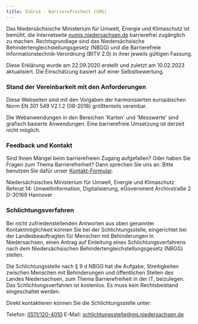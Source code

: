 ```yaml
---
title: InGrid - Barrierefreiheit (CMS)
---
```


Das Niedersächsische Ministerium für Umwelt, Energie und Klimaschutz ist bemüht, die Internetseite [numis.niedersachsen.de](https://numis.niedersachsen.de/) barrierefrei zugänglich zu machen. Rechtsgrundlage sind das Niedersächsische Behindertengleichstellungsgesetz (NBGG) und die Barrierefreie Informationstechnik-Verordnung (BITV 2.0) in ihrer jeweils gültigen Fassung.

Diese Erklärung wurde am 22.09.2020 erstellt und zuletzt am 10.02.2023 aktualisiert. Die Einschätzung basiert auf einer Selbstbewertung.

### Stand der Vereinbarkeit mit den Anforderungen

Diese Webseiten sind mit den Vorgaben der harmonisierten europäischen Norm EN 301 549 V2.1.2 (08-2018) größtenteils vereinbar.

Die Webanwendungen in den Bereichen 'Karten' und 'Messwerte' sind grafisch basierte Anwendungen. Eine barrierefreie Umsetzung ist derzeit nicht möglich.

### Feedback und Kontakt

Sind Ihnen Mängel beim barrierefreien Zugang aufgefallen? Oder haben Sie Fragen zum Thema Barrierefreiheit? Dann sprechen Sie uns an. Bitte benutzen Sie dafür unser [Kontakt-Formular](/kontakt).

Niedersächsisches Ministerium für Umwelt, Energie und Klimaschutz
Referat 14: Umweltinformation, Digitalisierung, eGovernment
Archivstraße 2
D-30169 Hannover

### Schlichtungsverfahren

Bei nicht zufriedenstellenden Antworten aus oben genannter Kontaktmöglichkeit können Sie bei der Schlichtungsstelle, eingerichtet bei der Landesbeauftragten für Menschen mit Behinderungen in Niedersachsen, einen Antrag auf Einleitung eines Schlichtungsverfahrens nach dem Niedersächsischen Behindertengleichstellungsgesetz (NBGG) stellen.

Die Schlichtungsstelle nach § 9 d NBGG hat die Aufgabe, Streitigkeiten zwischen Menschen mit Behinderungen und öffentlichen Stellen des Landes Niedersachsen, zum Thema Barrierefreiheit in der IT, beizulegen. Das Schlichtungsverfahren ist kostenlos. Es muss kein Rechtsbeistand eingeschaltet werden.

Direkt kontaktieren können Sie die Schlichtungsstelle unter:

Telefon: [0511/120-4010](tel:+495111204010)
E-Mail: [schlichtungsstelle@ms.niedersachsen.de](mailto:schlichtungsstelle@ms.niedersachsen.de)